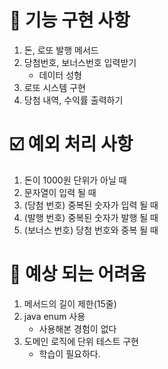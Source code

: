 📄 기능 구현 사항
=
1. 돈, 로또 발행 메서드
2. 당첨번호, 보너스번호 입력받기
   - 데이터 성형
3. 로또 시스템 구현
4. 당첨 내역, 수익률 출력하기

☑️ 예외 처리 사항
=
1. 돈이 1000원 단위가 아닐 때
2. 문자열이 입력 될 때
3. (당첨 번호) 중복된 숫자가 입력 될 때
4. (발행 번호) 중복된 숫자가 발행 될 때
5. (보너스 번호) 당첨 번호와 중복 될 때

🤯 예상 되는 어려움
=
1. 메서드의 길이 제한(15줄)
2. java enum 사용
    - 사용해본 경험이 없다
3. 도메인 로직에 단위 테스트 구현
    - 학습이 필요하다.